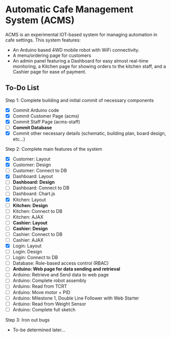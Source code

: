 # Automatic Cafe Management System (ACMS)

ACMS is an experimental IOT-based system for managing automation in cafe settings. This system features:
- An Arduino based 4WD mobile robot with WiFi connectivity.
- A menu/ordering page for customers
- An admin panel featuring a Dashboard for easy almost real-time monitoring, a Kitchen page for showing orders to the kitchen staff, and a Cashier page for ease of payment.

## To-Do List
Step 1: Complete building and initial commit of necessary components
  
- [x] Commit Arduino code
- [x] Commit Customer Page (acms)
- [x] Commit Staff Page (acms-staff)
- [ ] **Commit Database**
- [x] Commit other necessary details (schematic, building plan, board design, etc...)

Step 2: Complete main features of the system

- [x] Customer: Layout
- [x] Customer: Design
- [ ] Customer: Connect to DB
- [x] Dashboard: Layout
- [ ] **Dashboard: Design**
- [ ] Dashboard: Connect to DB
- [ ] Dashboard: Chart.js
- [x] Kitchen: Layout
- [ ] **Kitchen: Design**
- [ ] Kitchen: Connect to DB
- [ ] Kitchen: AJAX
- [ ] **Cashier: Layout**
- [ ] **Cashier: Design**
- [ ] Cashier: Connect to DB
- [ ] Cashier: AJAX
- [x] Login: Layout
- [ ] Login: Design
- [ ] Login: Connect to DB
- [ ] Database: Role-based access control (RBAC)
- [ ] **Arduino: Web page for data sending and retrieval**
- [ ] Arduino: Retrieve and Send data to web page
- [ ] Arduino: Complete robot assembly
- [ ] Arduino: Read from TCRT
- [ ] Arduino: Move motor + PID
- [ ] Arduino: Milestone 1, Double Line Follower with Web Starter
- [ ] Arduino: Read from Weight Sensor
- [ ] Arduino: Complete full sketch

Step 3: Iron out bugs
- To-be determined later...
